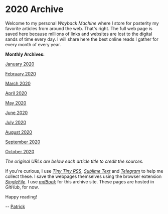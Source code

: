 # 2020 Archive

Welcome to my personal *Wayback Machine* where I store for posterity my favorite articles from around the web. That's right. The full web page is saved here because millions of links and websites are lost to the digital sands of time every day. I will share here the best online reads I gather for every month of every year.

**Monthly Archives:**

[January 2020](./2020/2020-01.md)

[February 2020](./2020/2020-02.md)

[March 2020](./2020/2020-03.md)

[April 2020](./2020/2020-04.md)

[May 2020](./2020/2020-05.md)

[June 2020](./2020/2020-06.md)

[July 2020](./2020/2020-07.md)

[August 2020](./2020/2020-08.md)

[September 2020](./2020/2020-09.md)

[October 2020](./2020/2020-10.md)

*The original URLs are below each article title to credit the sources.*

If you're curious, I use [*Tiny Tiny RSS*](https://tt-rss.org/), [*Sublime Text*](https://www.sublimetext.com/) and [*Telegram*](https://telegram.org/) to help me collect these. I save the webpages themselves using the browser extension [*SingleFile*](https://github.com/gildas-lormeau/SingleFile/). I use [*mdBook*](https://github.com/rust-lang/mdBook) for this archive site. These pages are hosted in *GitHub*, for now.

Happy reading!

-- [Patrick](https://speak.hopeph.com/patrick)
